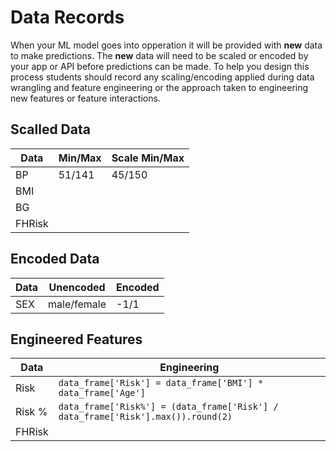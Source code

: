 # Data Records

When your ML model goes into opperation it will be provided with **new** data to make predictions. The **new** data will need to be scaled or encoded by your app or API before predictions can be made. To help you design this process students should record any scaling/encoding applied during data wrangling and feature engineering or the approach taken to engineering new features or feature interactions.

## Scalled Data

| Data   | Min/Max | Scale Min/Max |
| ------ | ------- | ------------- |
| BP     | 51/141  | 45/150        |
| BMI    |         |               |
| BG     |         |               |
| FHRisk |         |               |

## Encoded Data

| Data | Unencoded   | Encoded |
| ---- | ----------- | ------- |
| SEX  | male/female | -1/1    |

## Engineered Features

| Data   | Engineering                                                                      |
| ------ | -------------------------------------------------------------------------------- |
| Risk   | `data_frame['Risk'] = data_frame['BMI'] * data_frame['Age']`                     |
| Risk % | `data_frame['Risk%'] = (data_frame['Risk'] / data_frame['Risk'].max()).round(2)` |
| FHRisk |                                                                                  |
